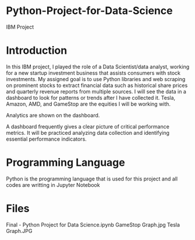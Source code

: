# Python-Project-for-Data-Science
IBM Project
# Introduction
In this IBM project, I played the role of a Data Scientist/data analyst, working for a new startup investment business that assists consumers with stock investments. My assigned goal is to use Python libraries and web scraping on prominent stocks to extract financial data such as historical share prices and quarterly revenue reports from multiple sources. I will see the data in a dashboard to look for patterns or trends after I have collected it. Tesla, Amazon, AMD, and GameStop are the equities I will be working with.

Analytics are shown on the dashboard.

A dashboard frequently gives a clear picture of critical performance metrics. It will be practiced analyzing data collection and identifying essential performance indicators.
# Programming Language
Python is the programming language that is used for this project and all codes are writting in Jupyter Notebook

# Files
Final - Python Project for Data Science.ipynb
GameStop Graph.jpg
Tesla Graph.JPG
